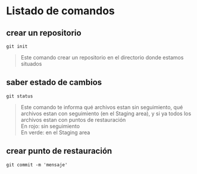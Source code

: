 # Listado de comandos

## crear un repositorio
    git init  
> Este comando crear un repositorio en el directorio donde estamos situados

## saber estado de cambios
    git status  
> Este comando te informa qué archivos estan sin seguimiento, 
> qué archivos estan con seguimiento (en el Staging area), 
> y si ya todos los archivos estan con puntos de restauración  
> En rojo: sin seguimiento  
> En verde: en el Staging area  

## crear punto de restauración
    git commit -m 'mensaje'

